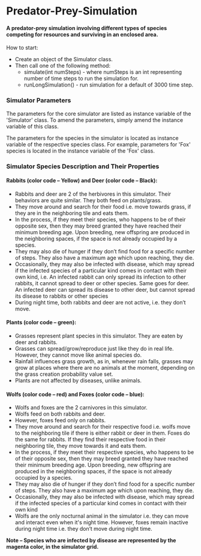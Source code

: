 # Predator-Prey-Simulation
#### A predator-prey simulation involving different types of species competing for resources and surviving in an enclosed area.

How to start:
- Create an object of the Simulator class.
- Then call one of the following method:
  - simulate(int numSteps) - where numSteps is an int representing number of time steps to run the simulation for.
  - runLongSimulation() - run simulation for a default of 3000 time step.
 
### Simulator Parameters
The parameters for the core simulator are listed as instance variable of the 'Simulator' class. To amend the parameters, simply amend the instance variable of this class.

The parameters for the  species in the simulator is located as instance variable of the respective species class. For example, parameters for 'Fox' species is located in the instance variable of the 'Fox' class.
 
### Simulator Species Description and Their Properties
#### Rabbits (color code – Yellow) and Deer (color code – Black):
* Rabbits and deer are 2 of the herbivores in this simulator. Their behaviors are quite similar. They both feed on plants/grass.
* They move around and search for their food i.e. move towards grass, if they are in the neighboring tile and eats them.
* In the process, if they meet their species, who happens to be of their opposite sex, then they may breed granted they have reached their minimum breeding age. Upon breeding, new offspring are produced in the neighboring spaces, if the space is not already occupied by a species.
* They may also die of hunger if they don’t find food for a specific number of steps. They also have a maximum age which upon reaching, they die.
* Occasionally, they may also be infected with disease, which may spread if the infected species of a particular kind comes in contact with their own kind, i.e. An infected rabbit can only spread its infection to other rabbits, it cannot spread to deer or other species. Same goes for deer. An infected deer can spread its disease to other deer, but cannot spread its disease to rabbits or other species
* During night time, both rabbits and deer are not active, i.e. they don’t move.

#### Plants (color code – green):
* Grasses represent plant species in this simulator. They are eaten by deer and rabbits.
* Grasses can spread/grow/reproduce just like they do in real life. However, they cannot move like animal species do.
* Rainfall influences grass growth, as in, whenever rain falls, grasses may grow at places where there are no animals at the moment, depending on the grass creation probability value set.
* Plants are not affected by diseases, unlike animals.

#### Wolfs (color code – red) and Foxes (color code – blue):
* Wolfs and foxes are the 2 carnivores in this simulator.
* Wolfs feed on both rabbits and deer.
* However, foxes feed only on rabbits.
* They move around and search for their respective food i.e. wolfs move to the neighboring tile if there is either rabbit or deer in them. Foxes do the same for rabbits. If they find their respective food in their neighboring tile, they move towards it and eats them.
* In the process, if they meet their respective species, who happens to be of their opposite sex, then they may breed granted they have reached their minimum breeding age. Upon breeding, new offspring are produced in the neighboring spaces, if the space is not already occupied by a species.
* They may also die of hunger if they don’t find food for a specific number of steps. They also have a maximum age which upon reaching, they die.
* Occasionally, they may also be infected with disease, which may spread if the infected species of a particular kind comes in contact with their own kind
* Wolfs are the only nocturnal animal in the simulator i.e. they can move and interact even when it's night time. However, foxes remain inactive during night time i.e. they don’t move during night time.

**Note – Species who are infected by disease are represented by the magenta color, in the simulator grid.**
